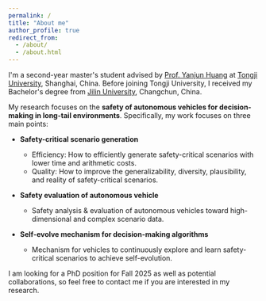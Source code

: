 ```yaml
---
permalink: /
title: "About me"
author_profile: true
redirect_from: 
  - /about/
  - /about.html
---
```


I'm a second-year master's student advised by [Prof. Yanjun Huang](https://www.researchgate.net/profile/Yanjun-Huang-4) at [Tongji University](https://www.tongji.edu.cn/eng/), Shanghai, China. Before joining Tongji University, I received my Bachelor's degree from [Jilin University](https://www.jlu.edu.cn/#), Changchun, China.

My research focuses on the **safety of autonomous vehicles for decision-making in long-tail environments**. Specifically, my work focuses on three main points: 
* **Safety-critical scenario generation**
    * Efficiency: How to efficiently generate safety-critical scenarios with lower time and arithmetic costs.
    * Quality: How to improve the generalizability, diversity, plausibility, and reality of safety-critical scenarios.
      
* **Safety evaluation of autonomous vehicle**
    * Safety analysis & evaluation of autonomous vehicles toward high-dimensional and complex scenario data.
    
* **Self-evolve mechanism for decision-making algorithms**
    * Mechanism for vehicles to continuously explore and learn safety-critical scenarios to achieve self-evolution.

I am looking for a PhD position for Fall 2025 as well as potential collaborations, so feel free to contact me if you are interested in my research.






